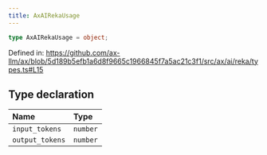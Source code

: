 ```yaml
---
title: AxAIRekaUsage
---
```


```ts
type AxAIRekaUsage = object;
```

Defined in: https://github.com/ax-llm/ax/blob/5d189b5efb1a6d8f9665c1966845f7a5ac21c3f1/src/ax/ai/reka/types.ts#L15

## Type declaration

| Name | Type |
| :------ | :------ |
| <a id="input_tokens"></a> `input_tokens` | `number` |
| <a id="output_tokens"></a> `output_tokens` | `number` |
